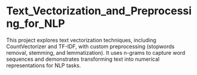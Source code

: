 # Text_Vectorization_and_Preprocessing_for_NLP
This project explores text vectorization techniques, including CountVectorizer and TF-IDF, with custom preprocessing (stopwords removal, stemming, and lemmatization). It uses n-grams to capture word sequences and demonstrates transforming text into numerical representations for NLP tasks.
